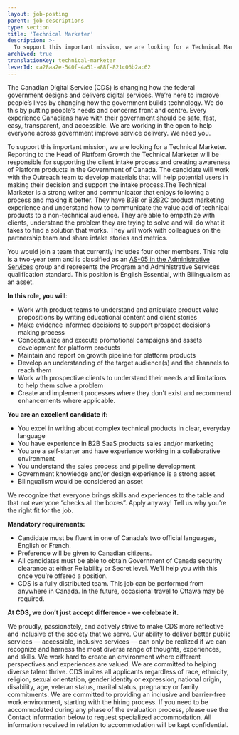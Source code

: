 ```yaml
---
layout: job-posting
parent: job-descriptions
type: section
title: 'Technical Marketer'
description: >-
  To support this important mission, we are looking for a Technical Marketer. Reporting to the Head of Platform Growth the Technical Marketer will be responsible for supporting the client intake process and creating awareness of Platform products in the Government of Canada. The candidate will work with the Outreach team to develop materials that will help potential users in making their decision and support the intake process.
archived: true
translationKey: technical-marketer
leverId: ca28aa2e-540f-4a51-a88f-821c06b2ac62
---
```


The Canadian Digital Service (CDS) is changing how the federal government designs and delivers digital services. We’re here to improve people’s lives by changing how the government builds technology. We do this by putting people’s needs and concerns front and centre. Every experience Canadians have with their government should be safe, fast, easy, transparent, and accessible. We are working in the open to help everyone across government improve service delivery. We need you.

To support this important mission, we are looking for a Technical Marketer. Reporting to the Head of Platform Growth the Technical Marketer will be responsible for supporting the client intake process and creating awareness of Platform products in the Government of Canada. The candidate will work with the Outreach team to develop materials that will help potential users in making their decision and support the intake process.The Technical Marketer is a strong writer and communicator that enjoys following a process and making it better. They have B2B or B2B2C product marketing experience and understand how to communicate the value add of technical products to a non-technical audience. They are able to empathize with clients, understand the problem they are trying to solve and will do what it takes to find a solution that works. They will work with colleagues on the partnership team and share intake stories and metrics. 

You would join a team that currently includes four other members. This role is a two-year term and is classified as an [AS-05 in the Administrative Services](https://www.tbs-sct.gc.ca/agreements-conventions/view-visualiser-eng.aspx?id=15#tocxx327742) group and represents the Program and Administrative Services qualification standard. This position is English Essential, with Bilingualism as an asset. 


**In this role, you will**:


- Work with product teams to understand and articulate product value propositions by writing educational content and client stories 
- Make evidence informed decisions to support prospect decisions making process
- Conceptualize and execute promotional campaigns and assets development for platform products
- Maintain and report on growth pipeline for platform products
- Develop an understanding of the target audience(s) and the channels to reach them
- Work with prospective clients to understand their needs and limitations to help them solve a problem 
- Create and implement processes where they don't exist and recommend enhancements where applicable. 

**You are an excellent candidate if:**


- You excel in writing about complex technical products in clear, everyday language 
- You have experience in B2B SaaS products sales and/or marketing
- You are a self-starter and have experience working in a collaborative environment
- You understand the sales process and pipeline development
- Government knowledge and/or design experience is a strong asset
- Bilingualism would be considered an asset



We recognize that everyone brings skills and experiences to the table and that not everyone “checks all the boxes”. Apply anyway! Tell us why you’re the right fit for the job.


**Mandatory requirements:**


- Candidate must be fluent in one of Canada’s two official languages, English or French.
- Preference will be given to Canadian citizens.
- All candidates must be able to obtain Government of Canada security clearance at either Reliability or Secret level. We’ll help you with this once you’re offered a position.
- CDS is a fully distributed team. This job can be performed from anywhere in Canada. In the future, occasional travel to Ottawa may be required.


**At CDS, we don’t just accept difference - we celebrate it.**

We proudly, passionately, and actively strive to make CDS more reflective and inclusive of the society that we serve. Our ability to deliver better public services — accessible, inclusive services — can only be realized if we can recognize and harness the most diverse range of thoughts, experiences, and skills. We work hard to create an environment where different perspectives and experiences are valued. We are committed to helping diverse talent thrive. CDS invites all applicants regardless of race, ethnicity, religion, sexual orientation, gender identity or expression, national origin, disability, age, veteran status, marital status, pregnancy or family commitments. We are committed to providing an inclusive and barrier-free work environment, starting with the hiring process. If you need to be accommodated during any phase of the evaluation process, please use the Contact information below to request specialized accommodation. All information received in relation to accommodation will be kept confidential.


